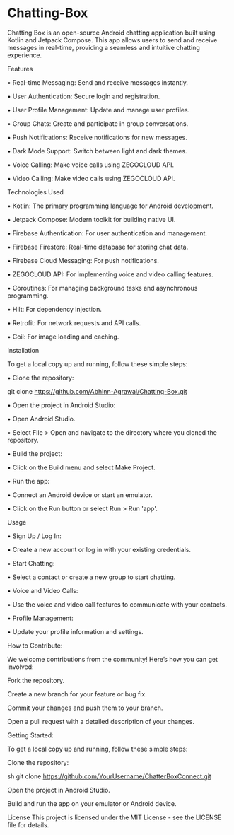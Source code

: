 # Chatting-Box

Chatting Box is an open-source Android chatting application built using Kotlin and Jetpack Compose. This app allows users to send and receive messages in real-time, providing a seamless and intuitive chatting experience.

Features

• Real-time Messaging: Send and receive messages instantly.

• User Authentication: Secure login and registration.

• User Profile Management: Update and manage user profiles.

• Group Chats: Create and participate in group conversations.

• Push Notifications: Receive notifications for new messages.

• Dark Mode Support: Switch between light and dark themes.

• Voice Calling: Make voice calls using ZEGOCLOUD API.

• Video Calling: Make video calls using ZEGOCLOUD API.

Technologies Used

• Kotlin: The primary programming language for Android development.

• Jetpack Compose: Modern toolkit for building native UI.

• Firebase Authentication: For user authentication and management.

• Firebase Firestore: Real-time database for storing chat data.

• Firebase Cloud Messaging: For push notifications.

• ZEGOCLOUD API: For implementing voice and video calling features.

• Coroutines: For managing background tasks and asynchronous programming.

• Hilt: For dependency injection.

• Retrofit: For network requests and API calls.

• Coil: For image loading and caching.

Installation

To get a local copy up and running, follow these simple steps:

• Clone the repository:

git clone https://github.com/Abhinn-Agrawal/Chatting-Box.git 

• Open the project in Android Studio:

• Open Android Studio.

• Select File > Open and navigate to the directory where you cloned the repository.

• Build the project:

• Click on the Build menu and select Make Project.

• Run the app:

• Connect an Android device or start an emulator.

• Click on the Run button or select Run > Run 'app'.

Usage

• Sign Up / Log In:

• Create a new account or log in with your existing credentials.

• Start Chatting:

• Select a contact or create a new group to start chatting.

• Voice and Video Calls:

• Use the voice and video call features to communicate with your contacts.

• Profile Management:

• Update your profile information and settings.

How to Contribute: 

We welcome contributions from the community! Here’s how you can get involved:

Fork the repository.

Create a new branch for your feature or bug fix.

Commit your changes and push them to your branch.

Open a pull request with a detailed description of your changes.

Getting Started:

To get a local copy up and running, follow these simple steps:

Clone the repository:

sh
git clone https://github.com/YourUsername/ChatterBoxConnect.git

Open the project in Android Studio.

Build and run the app on your emulator or Android device.

License
This project is licensed under the MIT License - see the LICENSE file for details.
